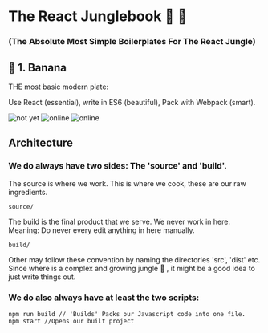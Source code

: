 # The React Junglebook :see_no_evil: :palm_tree:

### (The Absolute Most Simple Boilerplates For The React Jungle)

## :banana: 1. Banana

THE most basic modern plate:

Use React (essential), write in ES6 (beautiful), Pack with Webpack (smart).

![not yet](https://img.shields.io/badge/View-REACT-green.svg)
![online](https://img.shields.io/badge/Transpile-BABEL-red.svg)
![online](https://img.shields.io/badge/Pack-WEBPACK-blue.svg)


## Architecture

### We do always have two sides: The 'source' and 'build'.

The source is where we work. This is where we cook, these are our raw ingredients.
```script
source/
```

The build is the final product that we serve. We never work in here.
Meaning: Do never every edit anything in here manually.
```script
build/
```

Other may follow these convention by naming the directories 'src', 'dist' etc. Since where is a complex and growing jungle :palm_tree:
, it might be a good idea to just write things out.

### We do also always have at least the two scripts:

```
npm run build // 'Builds' Packs our Javascript code into one file.
npm start //Opens our built project
```
